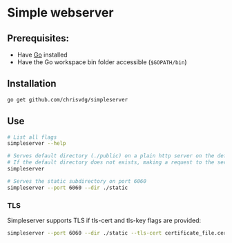 # Simple webserver

## Prerequisites:  
* Have [Go](http://golang.org) installed
* Have the Go workspace bin folder accessible (`$GOPATH/bin`)

## Installation

``` bash
go get github.com/chrisvdg/simpleserver
```

## Use

```bash
# List all flags
simpleserver --help

# Serves default directory (./public) on a plain http server on the default port (8080).
# If the default directory does not exists, making a request to the server will return 404
simpleserver

# Serves the static subdirectory on port 6060
simpleserver --port 6060 --dir ./static 
```

### TLS

Simpleserver supports TLS if tls-cert and tls-key flags are provided:
```bash
simpleserver --port 6060 --dir ./static --tls-cert certificate_file.cert --tls-key private_key_file.key
```